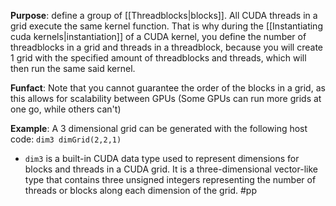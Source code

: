 **Purpose**: define a group of [[Threadblocks|blocks]]. All CUDA threads in a grid execute the same kernel function. That is why during the [[Instantiating cuda kernels|instantiation]] of a CUDA kernel, you define the number of threadblocks in a grid and threads in a threadblock, because you will create 1 grid with the specified amount of threadblocks and threads, which will then run the same said kernel.

**Funfact**: Note that you cannot guarantee the order of the blocks in a grid, as this allows for scalability between GPUs (Some GPUs can run more grids at one go, while others can't)

**Example**: A 3 dimensional grid can be generated with the following host code:
`dim3 dimGrid(2,2,1)`
- `dim3` is a built-in CUDA data type used to represent dimensions for blocks and threads in a CUDA grid. It is a three-dimensional vector-like type that contains three unsigned integers representing the number of threads or blocks along each dimension of the grid.
#pp 